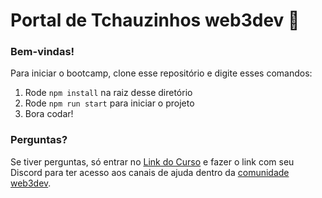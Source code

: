 # Portal de Tchauzinhos web3dev 👋 

### **Bem-vindas!**
Para iniciar o bootcamp, clone esse repositório e digite esses comandos:

1. Rode `npm install` na raiz desse diretório
2. Rode `npm run start` para iniciar o projeto
3. Bora codar!

### **Perguntas?**
Se tiver perguntas, só entrar no [Link do Curso](https://bootcamp.web3dev.com.br/courses/Solidity_And_Smart_Contracts/) e fazer o link com seu Discord para ter acesso aos canais de ajuda dentro da [comunidade web3dev](https://discord.web3dev.com.br).
